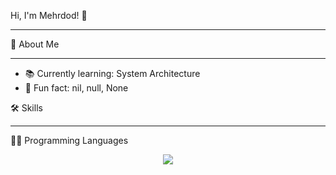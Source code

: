Hi, I'm Mehrdod! 👋
__________________________________________________________________________________________________________________________

🚀 About Me
__________________________________________________________________________________________________________________________
- 📚 Currently learning: System Architecture
- 🎲 Fun fact: nil, null, None


🛠️ Skills
__________________________________________________________________________________________________________________________

👨‍💻 Programming Languages
<p align="center">
  <a href="https://skillicons.dev">
    <img src="https://skillicons.dev/icons?i=java,kotlin,ts,js" />
  </a>
</p>
